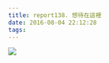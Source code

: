 ```yaml
---
title: report138. 想待在這裡
date: 2016-08-04 22:12:28
tags:
---
```

![](https://i.loli.net/2017/12/25/5a410bca9e616.jpg)
